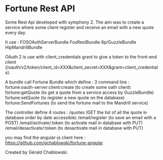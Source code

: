 Fortune Rest API
========================

Some Rest Api developed with symphony 2.
The aim was to create a service where some client register and receive an email with a new quote every day.

It use :
FOSOAuthServerBundle
FosRestBundle
8p/GuzzleBundle
HipMandrillBundle

OAuth 2 is use with client_credentials grant to give a token to the front-end client (/oauth/v2/token/client_id=XXX&client_secret=XXX&grant=client_credentials).

A bundle call Fortune Bundle which define :
3 command line :
fortune:oauth-server:client:create (to create some oath client)
fortune:getQuote (to get a quote from a service access by GuzzleBundle)
fortune:setQuote (to register a new quote on the database)
fortune:SendFortunes (to send the fortune mail to the Mandrill service)

The controller define 4 routes :
/quotes (GET the list of all the quote in database order by date accessible)
/email/register (to save an email with a POST)
/email/activate/:token (to activate mail in database with PUT)
/email/desactivate/:token (to desactivate mail in database with PUT)

you may find the angular-js client here : https://github.com/gchablowski/fortune-angular


Created by Gérald Chablowski.
